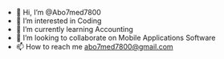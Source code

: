 - 👋 Hi, I’m @Abo7med7800
- 👀 I’m interested in Coding
- 🌱 I’m currently learning Accounting
- 💞️ I’m looking to collaborate on Mobile Applications Software
- 📫 How to reach me abo7med7800@gmail.com

<!---
Abo7med7800/Abo7med7800 is a ✨ special ✨ repository because its `README.md` (this file) appears on your GitHub profile.
You can click the Preview link to take a look at your changes.
--->
